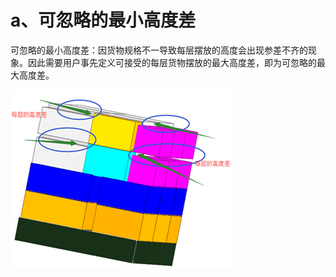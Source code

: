 # a、可忽略的最小高度差

可忽略的最小高度差：因货物规格不一导致每层摆放的高度会出现参差不齐的现象。因此需要用户事先定义可接受的每层货物摆放的最大高度差，即为可忽略的最大高度差。

![](../../.gitbook/assets/image%20%282%29.png)

